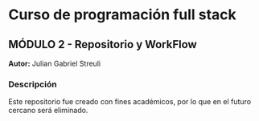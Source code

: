# Curso de programación full stack

## MÓDULO 2 - Repositorio y WorkFlow

**Autor:** Julian Gabriel Streuli

### Descripción

Este repositorio fue creado con fines académicos, por lo que en el futuro cercano será eliminado.
